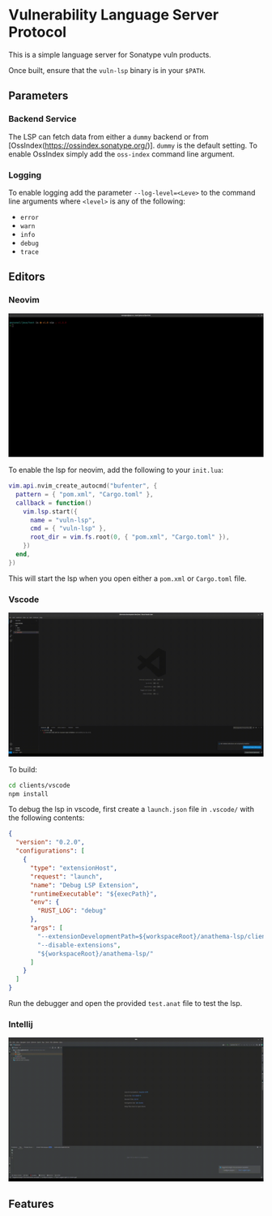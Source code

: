 # Vulnerability Language Server Protocol

This is a simple language server for Sonatype vuln products.

Once built, ensure that the `vuln-lsp` binary is in your `$PATH`.

## Parameters

### Backend Service

The LSP can fetch data from either a `dummy` backend or from [OssIndex(https://ossindex.sonatype.org/)].
`dummy` is the default setting.
To enable OssIndex simply add the `oss-index` command line argument.

### Logging

To enable logging add the parameter `--log-level=<Leve>` to the command line
arguments where `<level>` is any of the following:

- `error`
- `warn`
- `info`
- `debug`
- `trace`

## Editors

### Neovim

![neovim](./docs/vuln_vim.gif)

To enable the lsp for neovim, add the following to your `init.lua`:

```lua
vim.api.nvim_create_autocmd("bufenter", {
  pattern = { "pom.xml", "Cargo.toml" },
  callback = function()
    vim.lsp.start({
      name = "vuln-lsp",
      cmd = { "vuln-lsp" },
      root_dir = vim.fs.root(0, { "pom.xml", "Cargo.toml" }),
    })
  end,
})
```

This will start the lsp when you open either a `pom.xml` or `Cargo.toml` file.

### Vscode

![vscode](./docs/vuln_vscode.gif)

To build:

```bash
cd clients/vscode
npm install
```

To debug the lsp in vscode, first create a `launch.json` file in `.vscode/`
with the following contents:

```json
{
  "version": "0.2.0",
  "configurations": [
    {
      "type": "extensionHost",
      "request": "launch",
      "name": "Debug LSP Extension",
      "runtimeExecutable": "${execPath}",
      "env": {
        "RUST_LOG": "debug"
      },
      "args": [
        "--extensionDevelopmentPath=${workspaceRoot}/anathema-lsp/clients/vscode",
        "--disable-extensions",
        "${workspaceRoot}/anathema-lsp/"
      ]
    }
  ]
}
```

Run the debugger and open the provided `test.anat` file to test the lsp.

### Intellij

![intellij](./docs/vuln_intellij.gif)

## Features
